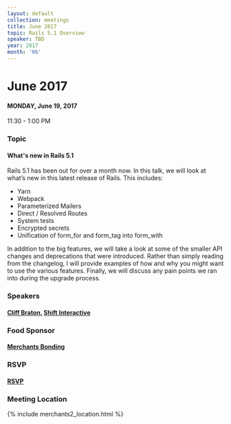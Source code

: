 ```yaml
---
layout: default
collection: meetings
title: June 2017
topic: Rails 5.1 Overview
speaker: TBD
year: 2017
month: '06'
---
```


# June 2017

#### MONDAY, June 19, 2017
11:30 - 1:00 PM

### Topic

#### What's new in Rails 5.1

Rails 5.1 has been out for over a month now. In this talk, we will look at what’s new in this latest release of Rails. This includes:

* Yarn
* Webpack
* Parameterized Mailers
* Direct / Resolved Routes
* System tests
* Encrypted secrets
* Unification of form_for and form_tag into form_with

In addition to the big features, we will take a look at some of the smaller API changes and deprecations that were introduced. Rather than simply reading from the changelog, I will provide examples of how and why you might want to use the various features. Finally, we will discuss any pain points we ran into during the upgrade process.

### Speakers

#### [Cliff Braton](https://twitter.com/cliffbraton), [Shift Interactive](https://shiftdsm.com)

### Food Sponsor

#### [Merchants Bonding](https://www.merchantsbonding.com)

### RSVP

#### [RSVP](https://www.eventbrite.com/e/june-irb-tickets-35148657581)

### Meeting Location
{% include merchants2_location.html %}
